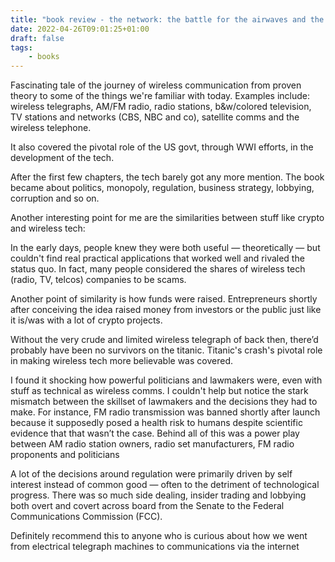 ```yaml
---
title: "book review - the network: the battle for the airwaves and the birth of the communications age by scott wooley"
date: 2022-04-26T09:01:25+01:00
draft: false
tags:
    - books
---
```



Fascinating tale of the journey of wireless communication from proven theory to some of the things we're familiar with today. Examples include: wireless telegraphs, AM/FM radio, radio stations, b&w/colored television, TV stations and networks (CBS, NBC and co), satellite comms and the wireless telephone.

It also covered the pivotal role of the US govt, through WWI efforts, in the development of the tech.

After the first few chapters, the tech barely got any more mention. The book became about politics, monopoly, regulation, business strategy, lobbying, corruption and so on.

Another interesting point for me are the similarities between stuff like crypto and wireless tech:

In the early days, people knew they were both useful — theoretically — but couldn't find real practical applications that worked well and rivaled the status quo. 
In fact, many people considered the shares of wireless tech (radio, TV, telcos) companies to be scams.

Another point of similarity is how funds were raised. Entrepreneurs shortly after conceiving the idea raised money from investors or the public just like it
is/was with a lot of crypto projects.

Without the very crude and limited wireless telegraph of back then, there’d probably have been no survivors on the titanic. Titanic's crash's pivotal role in
making wireless tech more believable was covered.

I found it shocking how powerful politicians and lawmakers were, even with stuff as technical as wireless comms. I couldn't help but notice the stark 
mismatch between the skillset of lawmakers and the decisions they had to make. For instance, FM radio transmission was banned shortly after launch because it
supposedly posed a health risk to humans despite scientific evidence that that wasn’t the case. Behind all of this was a power play between AM radio station owners,
radio set manufacturers, FM radio proponents and politicians

A lot of the decisions around regulation were primarily driven by self interest instead of common good — often to the detriment of technological progress. 
There was so much side dealing, insider trading and lobbying both overt and covert across board from the Senate to the Federal Communications Commission (FCC).

Definitely recommend this to anyone who is curious about how we went from electrical telegraph machines to communications via the internet